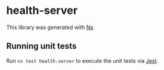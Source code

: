 # health-server

This library was generated with [Nx](https://nx.dev).

## Running unit tests

Run `nx test health-server` to execute the unit tests via [Jest](https://jestjs.io).
